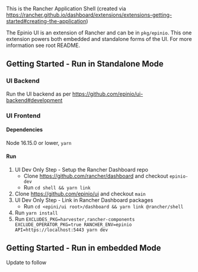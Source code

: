 This is the Rancher Application Shell (created via https://rancher.github.io/dashboard/extensions/extensions-getting-started#creating-the-application)

The Epinio UI is an extension of Rancher and can be in `pkg/epinio`. This one extension powers both embedded and standalone forms of the UI. For more information see root README.


## Getting Started - Run in Standalone Mode

### UI Backend
Run the UI backend as per https://github.com/epinio/ui-backend#development

### UI Frontend

#### Dependencies
Node 16.15.0 or lower, `yarn`

#### Run
1) UI Dev Only Step - Setup the Rancher Dashboard repo
   - Clone https://github.com/rancher/dashboard and checkout `epinio-dev`
   - Run `cd shell && yarn link`
2) Clone https://github.com/epinio/ui and checkout `main`
3) UI Dev Only Step - Link in Rancher Dashboard packages
   - Run `cd <epini/ui root>/dashboard && yarn link @rancher/shell`
4) Run `yarn install`
5) Run `EXCLUDES_PKG=harvester,rancher-components EXCLUDE_OPERATOR_PKG=true RANCHER_ENV=epinio API=https://localhost:5443 yarn dev`

## Getting Started - Run in embedded Mode
Update to follow